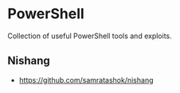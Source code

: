 # PowerShell
Collection of useful PowerShell tools and exploits.

## Nishang
- https://github.com/samratashok/nishang
